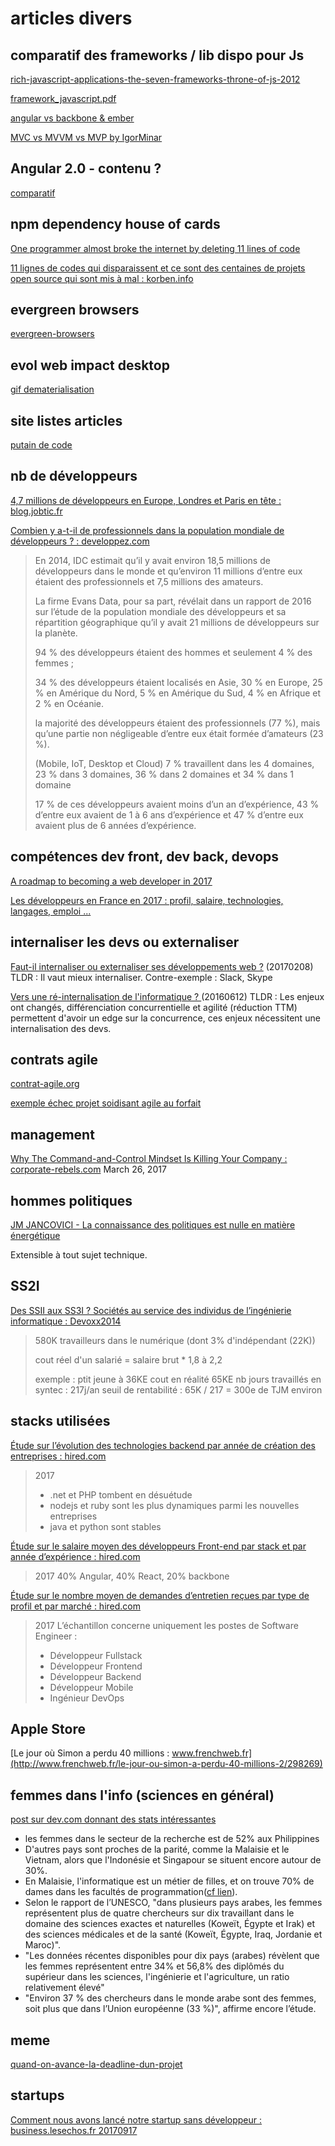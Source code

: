 
# articles divers

## comparatif des frameworks / lib dispo pour Js

[rich-javascript-applications-the-seven-frameworks-throne-of-js-2012](http://blog.stevensanderson.com/2012/08/01/rich-javascript-applications-the-seven-frameworks-throne-of-js-2012/)

[framework_javascript.pdf](http://www.thecodingmachine.com/sites/default/files/framework_javascript.pdf)

[angular vs backbone & ember](http://www.quora.com/JavaScript-Frameworks/What-are-the-advantages-of-using-AngularJS-compared-to-BackboneJS-and-EmberJS)

[MVC vs MVVM vs MVP by IgorMinar](https://plus.google.com/+IgorMinar/posts/DRUAkZmXjNV)

## Angular 2.0 - contenu ?

[comparatif](http://www.infoq.com/fr/news/2013/07/angularjs-1-2-et-2-0)

## npm dependency house of cards

[One programmer almost broke the internet by deleting 11 lines of code](http://www.businessinsider.fr/us/npm-left-pad-controversy-explained-2016-3/)

[11 lignes de codes qui disparaissent et ce sont des centaines de projets open source qui sont mis à mal : korben.info](https://korben.info/11-lignes-de-codes-disparaissent-centaines-de-projets-open-source-mis-a-mal.html)

## evergreen browsers

[evergreen-browsers](http://tomdale.net/2013/05/evergreen-browsers/)

## evol web impact desktop

[gif dematerialisation](https://buffer-pictures.s3.amazonaws.com/ecf704408c7078fe1b822fee1c7b99f6.9801e31a3103c06fb006e4a8faf3263a.gif)

## site listes articles

[putain de code](http://putaindecode.io/fr/articles/)

## nb de développeurs

[4,7 millions de développeurs en Europe, Londres et Paris en tête : blog.jobtic.fr](http://blog.jobtic.fr/47-millions-de-developpeurs-europe-londres-paris-tete/)

[Combien y a-t-il de professionnels dans la population mondiale de développeurs ? : developpez.com](https://www.developpez.com/actu/140439/Combien-y-a-t-il-de-professionnels-dans-la-population-mondiale-de-developpeurs-Et-quelles-sont-les-caracteristiques-des-developpeurs/)

> En 2014, IDC estimait qu’il y avait environ 18,5 millions de développeurs dans le monde et qu’environ 11 millions d’entre eux étaient des professionnels et 7,5 millions des amateurs.
>
> La firme Evans Data, pour sa part, révélait dans un rapport de 2016 sur l’étude de la population mondiale des développeurs et sa répartition géographique qu’il y avait 21 millions de développeurs sur la planète.
>
> 94 % des développeurs étaient des hommes et seulement 4 % des femmes ;
> 
> 34 % des développeurs étaient localisés en Asie, 30 % en Europe, 25 % en Amérique du Nord, 5 % en Amérique du Sud, 4 % en Afrique et 2 % en Océanie.
> 
> la majorité des développeurs étaient des professionnels (77 %), mais qu’une partie non négligeable d’entre eux était formée d’amateurs (23 %).
>
> (Mobile, IoT, Desktop et Cloud) 7 % travaillent dans les 4 domaines, 23 % dans 3 domaines, 36 % dans 2 domaines et 34 % dans 1 domaine
> 
> 17 % de ces développeurs avaient moins d’un an d’expérience, 43 % d’entre eux avaient de 1 à 6 ans d’expérience et 47 % d’entre eux avaient plus de 6 années d’expérience.
> 

## compétences dev front, dev back, devops

[A roadmap to becoming a web developer in 2017](https://medium.freecodecamp.com/a-roadmap-to-becoming-a-web-developer-in-2017-b6ac3dddd0cf)

[Les développeurs en France en 2017 : profil, salaire, technologies, langages, emploi ...](http://www.blogdumoderateur.com/etude-stackoverflow-2017/)

## internaliser les devs ou externaliser

[Faut-il internaliser ou externaliser ses développements web ?](https://blog.capsens.eu/faut-il-internaliser-ou-externaliser-ses-d%C3%A9veloppements-web-d3d17c6b3246) (20170208) TLDR : Il vaut mieux internaliser. Contre-exemple : Slack, Skype

[Vers une ré-internalisation de l'informatique ? ](http://cestpasmonidee.blogspot.fr/2016/06/vers-une-re-internalisation-de.html) (20160612)
TLDR : Les enjeux ont changés, différenciation concurrentielle et agilité (réduction TTM) permettent d'avoir un edge sur la concurrence, ces enjeux nécessitent une internalisation des devs.

## contrats agile

[contrat-agile.org](http://www.contrat-agile.org/index.html)

[exemple échec projet soidisant agile au forfait](https://www.linkedin.com/pulse/saffranchir-du-cycle-en-v-agile-canada-dry-ou-comment-maxime-blanc/?trackingId=eyA9bFyVj%2BGOj5CFrusMUw%3D%3D)

## management

[Why The Command-and-Control Mindset Is Killing Your Company : corporate-rebels.com](http://corporate-rebels.com/mindset/) March 26, 2017

## hommes politiques

[JM JANCOVICI - La connaissance des politiques est nulle en matière énergétique](https://www.youtube.com/watch?v=mm7jghN51gU)

Extensible à tout sujet technique.

## SS2I

[Des SSII aux SS3I ? Sociétés au service des individus de l’ingénierie informatique : Devoxx2014](https://www.youtube.com/watch?v=y6h0jSwkLZA)

> 580K travailleurs dans le numérique (dont 3% d'indépendant (22K))
>
> cout réel d'un salarié = salaire brut * 1,8 à 2,2
>
> exemple : 
> ptit jeune à 36KE cout en réalité 65KE
> nb jours travaillés en syntec : 217j/an
> seuil de rentabilité : 65K / 217 = 300e de TJM environ
>
>

## stacks utilisées

[Étude sur l’évolution des technologies backend par année de création des entreprises : hired.com](https://hired.com/blog/france/technologies-backend-les-plus-en-vogue/)

> 2017
> - .net et PHP tombent en désuétude
> - nodejs et ruby sont les plus dynamiques parmi les nouvelles entreprises
> - java et python sont stables

[Étude sur le salaire moyen des développeurs Front-end par stack et par année d’expérience : hired.com](https://hired.com/blog/france/salaire-des-developpeurs-front-end/)

> 2017
> 40% Angular, 40% React, 20% backbone

[Étude sur le nombre moyen de demandes d’entretien reçues par type de profil et par marché : hired.com](https://hired.com/blog/france/entretiens/)

> 2017
> L’échantillon concerne uniquement les postes de Software Engineer :
> - Développeur Fullstack 
> - Développeur Frontend
> - Développeur Backend
> - Développeur Mobile
> - Ingénieur DevOps

## Apple Store

[Le jour où Simon a perdu 40 millions : www.frenchweb.fr](http://www.frenchweb.fr/le-jour-ou-simon-a-perdu-40-millions-2/298269)

## femmes dans l'info (sciences en général)

[post sur dev.com donnant des stats intéressantes](https://www.developpez.net/forums/d1737512-2/club-professionnels-informatique/actualites/blizzard-envisage-recruter-plus-femmes-issues-groupes-minoritaires-sous-representes/#post9532917)

- les femmes dans le secteur de la recherche est de 52% aux Philippines
- D'autres pays sont proches de la parité, comme la Malaisie et le Vietnam, alors que l'Indonésie et Singapour se situent encore autour de 30%.
- En Malaisie, l'informatique est un métier de filles, et on trouve 70% de dames dans les facultés de programmation([cf lien](https://ticetsociete.revues.org/955)).
- Selon le rapport de l’UNESCO, "dans plusieurs pays arabes, les femmes représentent plus de quatre chercheurs sur dix travaillant dans le domaine des sciences exactes et naturelles (Koweït, Égypte et Irak) et des sciences médicales et de la santé (Koweït, Égypte, Iraq, Jordanie et Maroc)".
- "Les données récentes disponibles pour dix pays (arabes) révèlent que les femmes représentent entre 34% et 56,8% des diplômés du supérieur dans les sciences, l'ingénierie et l'agriculture, un ratio relativement élevé"
- "Environ 37 % des chercheurs dans le monde arabe sont des femmes, soit plus que dans l’Union européenne (33 %)", affirme encore l’étude.

## meme

[quand-on-avance-la-deadline-dun-projet](http://lesjoiesducode.fr/post/165074053165/quand-on-avance-la-deadline-dun-projet)

## startups

[Comment nous avons lancé notre startup sans développeur : business.lesechos.fr 20170917](https://business.lesechos.fr/entrepreneurs/communaute/start-9464-comment-nous-avons-lance-notre-startup-sans-developpeur-313198.php#xtor=CS1-36)
